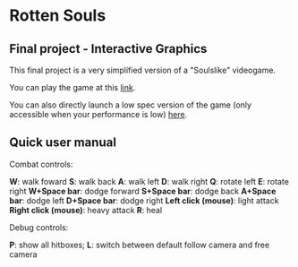 # Rotten Souls
## Final project - Interactive Graphics

This final project is a very simplified version of a "Soulslike" videogame.

You can play the game at this [link](https://sapienzainteractivegraphicscourse.github.io/final-project-rotten-souls/).

You can also directly launch a low spec version of the game (only accessible when your performance is low) [here](https://sapienzainteractivegraphicscourse.github.io/final-project-rotten-souls/index_low_spec.html).

## Quick user manual

Combat controls:

**W**: walk foward
**S**: walk back
**A**: walk left
**D**: walk right
**Q**: rotate left
**E**: rotate right
**W+Space bar**: dodge forward
**S+Space bar**: dodge back
**A+Space bar**: dodge left
**D+Space bar**: dodge right
**Left click (mouse)**: light attack
**Right click (mouse)**: heavy attack
**R**: heal


Debug controls:

**P**: show all hitboxes;
**L**: switch between default follow camera and free camera

